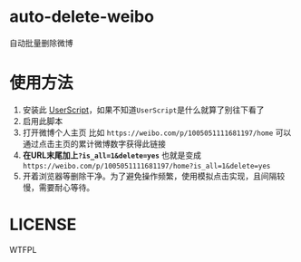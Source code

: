 # auto-delete-weibo

自动批量删除微博

# 使用方法

1. 安装此 [UserScript](https://greasyfork.org/scripts/396380-auto-delete-weibo/code/Auto%20delete%20weibo.user.js)，如果不知道`UserScript`是什么就算了别往下看了
1. 启用此脚本
1. 打开微博个人主页 比如 `https://weibo.com/p/1005051111681197/home` 可以通过点击主页的累计微博数字获得此链接
1. **在URL末尾加上`?is_all=1&delete=yes`** 也就是变成 `https://weibo.com/p/1005051111681197/home?is_all=1&delete=yes`
1. 开着浏览器等删除干净。为了避免操作频繁，使用模拟点击实现，且间隔较慢，需要耐心等待。

# LICENSE
WTFPL
